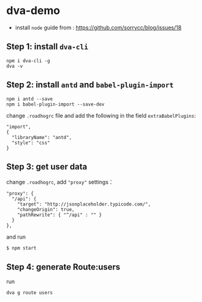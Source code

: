 # dva-demo
- install `node`
guide from : https://github.com/sorrycc/blog/issues/18

## Step 1: install `dva-cli`
```
npm i dva-cli -g
dva -v
```

## Step 2: install `antd` and `babel-plugin-import`
```
npm i antd --save
npm i babel-plugin-import --save-dev
```

change `.roadhogrc` file and add the following in the field `extraBabelPlugins`:
```
"import",
{
  "libraryName": "antd",
  "style": "css"
}
```

## Step 3: get user data

change `.roadhogrc`, add `"proxy"` settings：
```
"proxy": {
  "/api": {
    "target": "http://jsonplaceholder.typicode.com/",
    "changeOrigin": true,
    "pathRewrite": { "^/api" : "" }
  }
},
```
and run
```
$ npm start
```

## Step 4: generate Route:users
run
```
dva g route users
```
